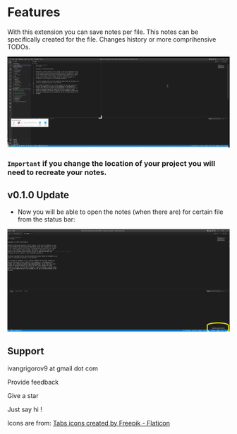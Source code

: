 # Features


With this extension you can save notes per file. This notes can be specifically created for the file. Changes history or more comprihensive TODOs.


![Alt Text](https://raw.githubusercontent.com/IvanGrigorov/file-notes/master/assets/file-notes.gif)

### `Important` if you change the location of your project you will need to recreate your notes.

## v0.1.0 Update

- Now you will be able to open the notes (when there are) for certain file from the status bar:

![Alt Text](https://raw.githubusercontent.com/IvanGrigorov/file-notes/master/assets/note-status.png)



## Support

ivangrigorov9 at gmail dot com

Provide feedback

Give a star

Just say hi !

Icons are from: [Tabs icons created by Freepik - Flaticon](https://www.flaticon.com/free-icons/essay)
